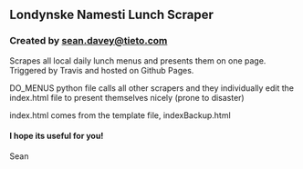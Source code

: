 ﻿## Londynske Namesti Lunch Scraper
### Created by sean.davey@tieto.com

Scrapes all local daily lunch menus and presents them on one page.
Triggered by Travis and hosted on Github Pages.

DO_MENUS python file calls all other scrapers and they individually edit the index.html file to present themselves nicely (prone to disaster)

index.html comes from the template file, indexBackup.html

#### I hope its useful for you!
Sean
